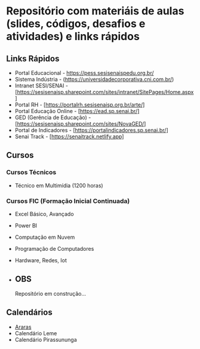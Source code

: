 # Repositório com materiáis de aulas (slides, códigos, desafios e atividades) e links rápidos

## Links Rápidos

* Portal Educacional          - https://pess.sesisenaispedu.org.br/
* Sistema Indústria           - (https://universidadecorporativa.cni.com.br/)
* Intranet SESI/SENAI         - [https://sesisenaisp.sharepoint.com/sites/intranet/SitePages/Home.aspx]
* Portal RH                   - [https://portalrh.sesisenaisp.org.br/arte/]
* Portal Educação Online      - [https://ead.sp.senai.br/]
* GED (Gerência de Educação)  - [https://sesisenaisp.sharepoint.com/sites/NovaGED/]
* Portal de Indicadores       - [https://portalindicadores.sp.senai.br/]
* Senai Track                 - [https://senaitrack.netlify.app]

## Cursos

### Cursos Técnicos

* Técnico em Multimídia (1200 horas)

### Cursos FIC (Formação Inicial Continuada)

* Excel Básico, Avançado
* Power BI
* Computação em Nuvem
* Programação de Computadores
* Hardware, Redes, Iot

* ## OBS
  Repositório em construção...

## Calendários
* [Araras](https://github.com/emersonnifa/senai2025/blob/main/calendario-araras.md)
* Calendário Leme
* Calendário Pirassununga
